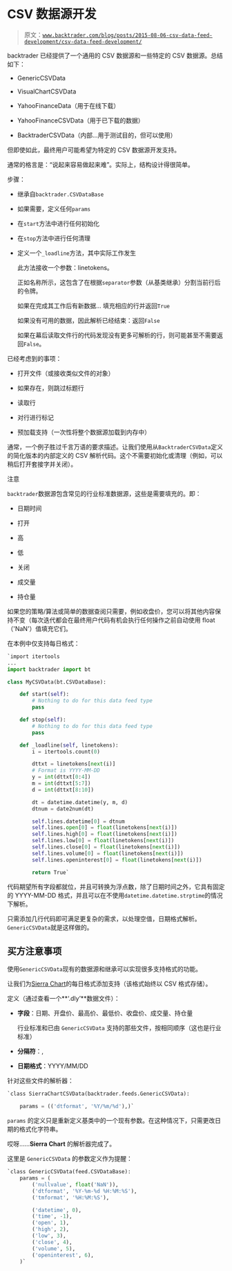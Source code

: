 # CSV 数据源开发

> 原文：[`www.backtrader.com/blog/posts/2015-08-06-csv-data-feed-development/csv-data-feed-development/`](https://www.backtrader.com/blog/posts/2015-08-06-csv-data-feed-development/csv-data-feed-development/)

backtrader 已经提供了一个通用的 CSV 数据源和一些特定的 CSV 数据源。总结如下：

+   GenericCSVData

+   VisualChartCSVData

+   YahooFinanceData（用于在线下载）

+   YahooFinanceCSVData（用于已下载的数据）

+   BacktraderCSVData（内部…用于测试目的，但可以使用）

但即使如此，最终用户可能希望为特定的 CSV 数据源开发支持。

通常的格言是：“说起来容易做起来难”。实际上，结构设计得很简单。

步骤：

+   继承自`backtrader.CSVDataBase`

+   如果需要，定义任何`params`

+   在`start`方法中进行任何初始化

+   在`stop`方法中进行任何清理

+   定义一个`_loadline`方法，其中实际工作发生

    此方法接收一个参数：linetokens。

    正如名称所示，这包含了在根据`separator`参数（从基类继承）分割当前行后的令牌。

    如果在完成其工作后有新数据... 填充相应的行并返回`True`

    如果没有可用的数据，因此解析已经结束：返回`False`

    如果在幕后读取文件行的代码发现没有更多可解析的行，则可能甚至不需要返回`False`。

已经考虑到的事项：

+   打开文件（或接收类似文件的对象）

+   如果存在，则跳过标题行

+   读取行

+   对行进行标记

+   预加载支持（一次性将整个数据源加载到内存中）

通常，一个例子胜过千言万语的要求描述。让我们使用从`BacktraderCSVData`定义的简化版本的内部定义的 CSV 解析代码。这个不需要初始化或清理（例如，可以稍后打开套接字并关闭）。

注意

`backtrader`数据源包含常见的行业标准数据源，这些是需要填充的。即：

+   日期时间

+   打开

+   高

+   低

+   关闭

+   成交量

+   持仓量

如果您的策略/算法或简单的数据查阅只需要，例如收盘价，您可以将其他内容保持不变（每次迭代都会在最终用户代码有机会执行任何操作之前自动使用 float（'NaN'）值填充它们。

在本例中仅支持每日格式：

```py
`import itertools
...
import backtrader import bt

class MyCSVData(bt.CSVDataBase):

    def start(self):
        # Nothing to do for this data feed type
        pass

    def stop(self):
        # Nothing to do for this data feed type
        pass

    def _loadline(self, linetokens):
        i = itertools.count(0)

        dttxt = linetokens[next(i)]
        # Format is YYYY-MM-DD
        y = int(dttxt[0:4])
        m = int(dttxt[5:7])
        d = int(dttxt[8:10])

        dt = datetime.datetime(y, m, d)
        dtnum = date2num(dt)

        self.lines.datetime[0] = dtnum
        self.lines.open[0] = float(linetokens[next(i)])
        self.lines.high[0] = float(linetokens[next(i)])
        self.lines.low[0] = float(linetokens[next(i)])
        self.lines.close[0] = float(linetokens[next(i)])
        self.lines.volume[0] = float(linetokens[next(i)])
        self.lines.openinterest[0] = float(linetokens[next(i)])

        return True` 
```

代码期望所有字段都就位，并且可转换为浮点数，除了日期时间之外，它具有固定的 YYYY-MM-DD 格式，并且可以在不使用`datetime.datetime.strptime`的情况下解析。

只需添加几行代码即可满足更复杂的需求，以处理空值，日期格式解析。`GenericCSVData`就是这样做的。

## 买方注意事项

使用`GenericCSVData`现有的数据源和继承可以实现很多支持格式的功能。

让我们为[Sierra Chart](https://www.sierrachart.com)的每日格式添加支持（该格式始终以 CSV 格式存储）。

定义（通过查看一个**‘.dly’**数据文件）：

+   **字段**：日期、开盘价、最高价、最低价、收盘价、成交量、持仓量

    行业标准和已由 `GenericCSVData` 支持的那些文件，按相同顺序（这也是行业标准）

+   **分隔符**：,

+   **日期格式**：YYYY/MM/DD

针对这些文件的解析器：

```py
`class SierraChartCSVData(backtrader.feeds.GenericCSVData):

    params = (('dtformat', '%Y/%m/%d'),)` 
```

`params` 的定义只是重新定义基类中的一个现有参数。在这种情况下，只需更改日期的格式化字符串。

哎呀……**Sierra Chart** 的解析器完成了。

这里是 `GenericCSVData` 的参数定义作为提醒：

```py
`class GenericCSVData(feed.CSVDataBase):
    params = (
        ('nullvalue', float('NaN')),
        ('dtformat', '%Y-%m-%d %H:%M:%S'),
        ('tmformat', '%H:%M:%S'),

        ('datetime', 0),
        ('time', -1),
        ('open', 1),
        ('high', 2),
        ('low', 3),
        ('close', 4),
        ('volume', 5),
        ('openinterest', 6),
    )` 
```

